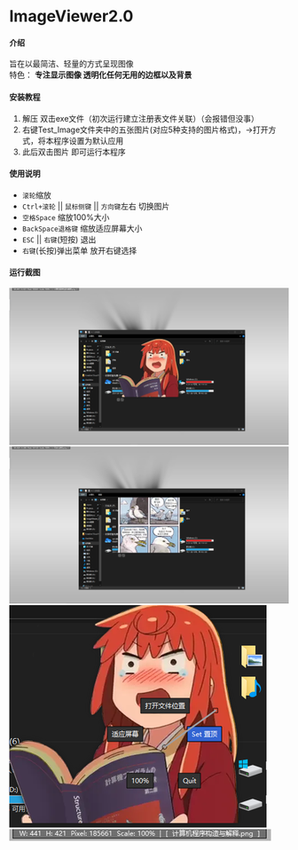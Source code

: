 # ImageViewer2.0

#### 介绍
旨在以最简洁、轻量的方式呈现图像  
特色： **专注显示图像 透明化任何无用的边框以及背景** 


#### 安装教程

1.  解压 双击exe文件（初次运行建立注册表文件关联）（会报错但没事）
2.  右键Test_Image文件夹中的五张图片(对应5种支持的图片格式)，->打开方式，将本程序设置为默认应用
3.  此后双击图片 即可运行本程序

#### 使用说明

- `滚轮`缩放
- `Ctrl+滚轮` || `鼠标侧键` || `方向键`左右 切换图片
- `空格Space` 缩放100%大小
- `BackSpace退格键` 缩放适应屏幕大小
- `ESC` || `右键`(短按) 退出
- `右键`(长按)弹出菜单 放开右键选择

#### 运行截图

![输入图片说明](images/%E5%85%A8%E5%B1%8F%E6%88%AA%E5%9B%BE1.png)
![输入图片说明](images/%E8%BF%90%E8%A1%8C%E6%88%AA%E5%9B%BE2.png)
![输入图片说明](images/%E5%8F%B3%E9%94%AE%E8%8F%9C%E5%8D%95.png)
![输入图片说明](images/%E5%B7%A6%E4%B8%8A%E8%A7%92%E5%8F%82%E6%95%B0%E4%BF%A1%E6%81%AF.png)